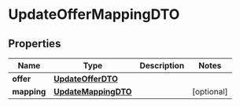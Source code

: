 
# UpdateOfferMappingDTO

## Properties
| Name | Type | Description | Notes |
| ------------ | ------------- | ------------- | ------------- |
| **offer** | [**UpdateOfferDTO**](UpdateOfferDTO.md) |  |  |
| **mapping** | [**UpdateMappingDTO**](UpdateMappingDTO.md) |  |  [optional] |



